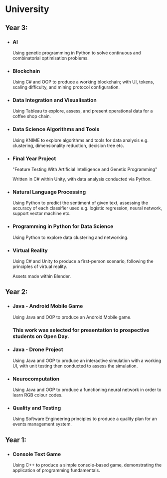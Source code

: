 # University

## Year 3:

* ### AI

    Using genetic programming in Python to solve continuous and combinatorial optimisation problems. 

* ### Blockchain

    Using C# and OOP to produce a working blockchain; with UI, tokens, scaling difficulty, and mining protocol configuration.

* ### Data Integration and Visualisation

    Using Tableau to explore, assess, and present operational data for a coffee shop chain.

* ### Data Science Algorithms and Tools

    Using KNIME to explore algorithms and tools for data analysis e.g. clustering, dimensionality reduction, decision tree etc.

* ### Final Year Project

    "Feature Testing With Artificial Intelligence and Genetic Programming"
    
    Written in C# within Unity, with data analysis conducted via Python.

* ### Natural Language Processing

    Using Python to predict the sentiment of given text, assessing the accuracy of each classifier used e.g. logistic regression, neural network, support vector machine  etc.

* ### Programming in Python for Data Science

    Using Python to explore data clustering and networking.

* ### Virtual Reality

    Using C# and Unity to produce a first-person scenario, following the principles of virtual reality. 
    
    Assets made within Blender. 

## Year 2:

* ### Java - Android Mobile Game

    Using Java and OOP to produce an Android Mobile game. 
    
    ### This work was selected for presentation to prospective students on Open Day. 

* ### Java - Drone Project

    Using Java and OOP to produce an interactive simulation with a working UI, with unit testing then conducted to assess the simulation.

* ### Neurocomputation 

    Using Java and OOP to produce a functioning neural network in order to learn RGB colour codes.

* ### Quality and Testing

    Using Software Engineering principles to produce a quality plan for an events management system.

## Year 1:

* ### Console Text Game

    Using C++ to produce a simple console-based game, demonstrating the application of programming fundamentals. 
